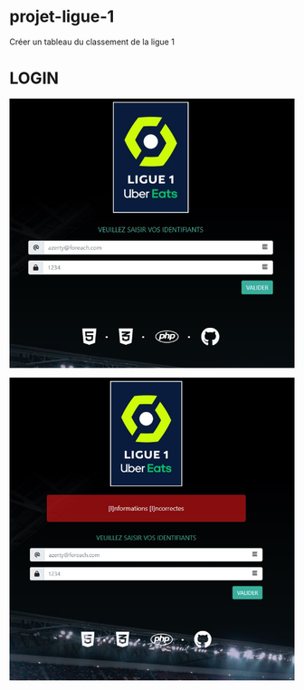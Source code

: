 # projet-ligue-1
Créer un tableau du classement de la ligue 1

# LOGIN

![Login](/assets/screen/01.login.jpg)

![Login Error](/assets/screen/02.error.jpg)

